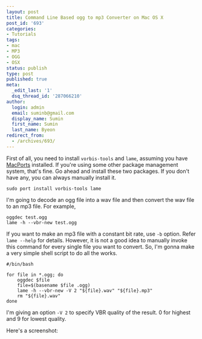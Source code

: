 ```yaml
---
layout: post
title: Command Line Based ogg to mp3 Converter on Mac OS X
post_id: '693'
categories:
- Tutorials
tags:
- mac
- MP3
- OGG
- OSX
status: publish
type: post
published: true
meta:
  _edit_last: '1'
  dsq_thread_id: '287066210'
author:
  login: admin
  email: suminb@gmail.com
  display_name: Sumin
  first_name: Sumin
  last_name: Byeon
redirect_from:
  - /archives/693/
---
```

First of all, you need to install `vorbis-tools` and `lame`, assuming you have [MacPorts](http://www.macports.org/) installed. If you're using some other package management system, that's fine. Go ahead and install these two packages. If you don't have any, you can always manually install it.

	sudo port install vorbis-tools lame

I'm going to decode an ogg file into a wav file and then convert the wav file to an mp3 file. For example,

	oggdec test.ogg
	lame -h --vbr-new test.ogg

If you want to make an mp3 file with a constant bit rate, use `-b` option. Refer `lame --help` for details. However, it is not a good idea to manually invoke this command for every single file you want to convert. So, I'm gonna make a very simple shell script to do all the works.

	#/bin/bash

	for file in *.ogg; do
		oggdec $file
		file=$(basename $file .ogg)
		lame -h --vbr-new -V 2 "${file}.wav" "${file}.mp3"
		rm "${file}.wav"
	done

I'm giving an option `-V 2` to specify VBR quality of the result. 0 for highest and 9 for lowest quality.

Here's a screenshot:

<a href="http://gallery.sumin.us/v/screenshots/general/ogg_to_mp3.png.html"><img src="http://gallery.sumin.us/d/463-1/ogg_to_mp3.png" alt="" class="aligncenter" /></a>


